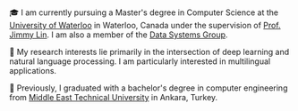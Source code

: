:mortar_board: I am currently pursuing a Master's degree in Computer Science at the [University of Waterloo](https://uwaterloo.ca/computer-science/) in Waterloo, Canada under the supervision of [Prof. Jimmy Lin](https://cs.uwaterloo.ca/~jimmylin/). I am also a member of the [Data Systems Group](https://uwaterloo.ca/data-systems-group/).

:microscope: My research interests lie primarily in the intersection of deep learning and natural language processing. I am particularly interested in multilingual applications.

:school_satchel: Previously, I graduated with a bachelor's degree in computer engineering from [Middle East Technical University](https://ceng.metu.edu.tr/) in Ankara, Turkey.
